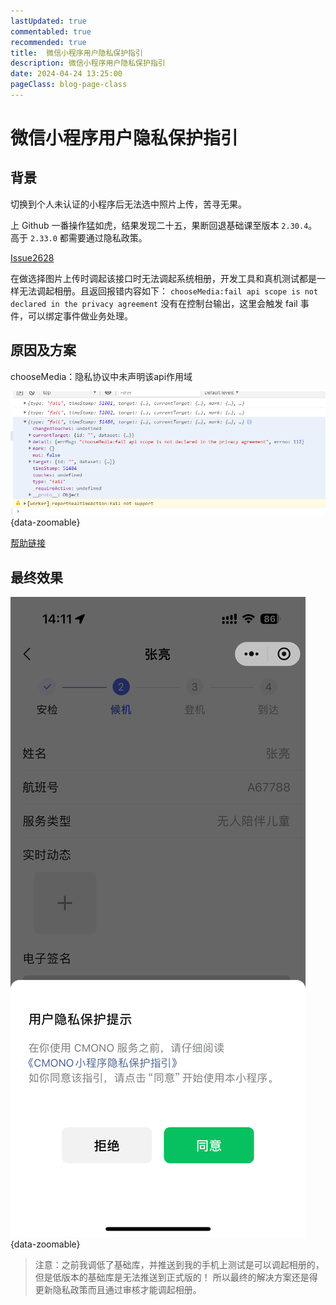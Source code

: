 ```yaml
---
lastUpdated: true
commentabled: true
recommended: true
title:  微信小程序用户隐私保护指引
description: 微信小程序用户隐私保护指引
date: 2024-04-24 13:25:00
pageClass: blog-page-class
---
```


# 微信小程序用户隐私保护指引 #

## 背景 ##

切换到个人未认证的小程序后无法选中照片上传，苦寻无果。

上 Github 一番操作猛如虎，结果发现二十五，果断回退基础课至版本 `2.30.4`。高于 `2.33.0` 都需要通过隐私政策。

[Issue2628](https://github.com/Tencent/tdesign-miniprogram/issues/2628)

在做选择图片上传时调起该接口时无法调起系统相册，开发工具和真机测试都是一样无法调起相册。且返回报错内容如下：
`chooseMedia:fail api scope is not declared in the privacy agreement` 没有在控制台输出，这里会触发 fail 事件，可以绑定事件做业务处理。

## 原因及方案 ##

chooseMedia：隐私协议中未声明该api作用域


![错误预览图](/public/images/cmono-QQ截图20240424130333.png){data-zoomable}

[帮助链接](https://blog.csdn.net/weixin_43018356/article/details/134111826)


## 最终效果 ##

![效果预览图](/public/images/cmono-IMG_0884.png){data-zoomable}

> 注意：之前我调低了基础库，并推送到我的手机上测试是可以调起相册的，但是低版本的基础库是无法推送到正式版的！
> 所以最终的解决方案还是得更新隐私政策而且通过审核才能调起相册。
